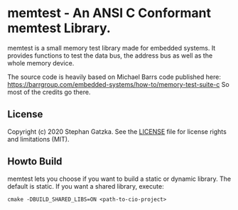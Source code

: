 # memtest - An ANSI C Conformant memtest Library.

memtest is a small memory test library made for embedded systems. It
provides functions to test the data bus, the address bus as well as the
whole memory device.

The source code is heavily based on Michael Barrs code published here:
https://barrgroup.com/embedded-systems/how-to/memory-test-suite-c
So most of the credits go there.

## License
Copyright (c) 2020 Stephan Gatzka. See the [LICENSE](LICENSE) file for license rights and
limitations (MIT).

## Howto Build
memtest lets you choose if you want to build a static or dynamic library.
The default is static. If you want a shared library, execute:
```
cmake -DBUILD_SHARED_LIBS=ON <path-to-cio-project>
```

